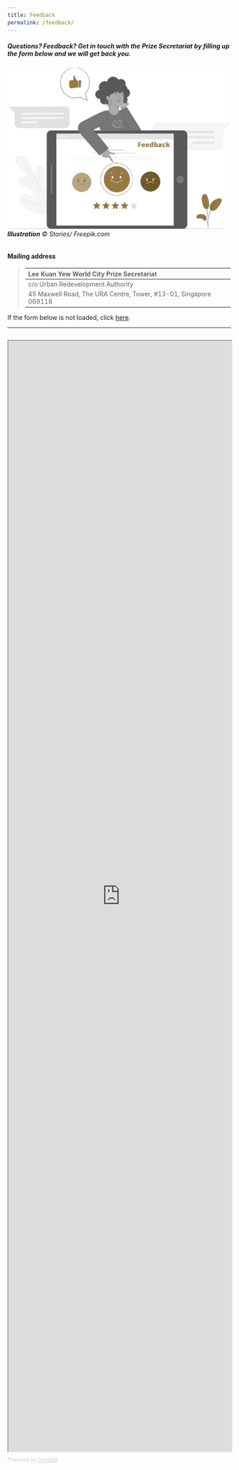 ```yaml
---
title: Feedback
permalink: /feedback/
---
```


##### Questions? Feedback? Get in touch with the Prize Secretariat by filling up the form below and we will get back you. 

###### ![Feedback](/images/feedback.jpg/)**Illustration** © Stories/ Freepik.com

#### **Mailing address**

> | Lee Kuan Yew World City Prize Secretariat |
> |:---|
> | c/o Urban Redevelopment Authority |
> | 45 Maxwell Road, The URA Centre, Tower, #13-01, Singapore 069118 |

If the form below is not loaded, click [here](https://form.gov.sg/#!/5dca55f048e82f0012b1a3f8).

---

<div style="font-family:'Open Sans', Sans-Serif;font-size:18px;color:#000;opacity:0.9;padding-top:5px;padding-bottom:8px"></div>

<iframe id="iframe" scrolling="no" src="https://form.gov.sg/5dca55f048e82f0012b1a3f8" style="width:100%;height:2500px"></iframe>

<div style="font-family:'Open Sans', Sans-Serif;font-size:12px;color:#999;opacity:0.5;padding-top:5px">Powered by <a href="https://form.gov.sg" style="color: #999">FormSG</a></div>
